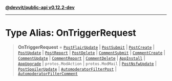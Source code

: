 [**@devvit/public-api v0.12.2-dev**](../README.md)

---

# Type Alias: OnTriggerRequest

> **OnTriggerRequest** = [`PostFlairUpdate`](../@devvit/namespaces/EventTypes/interfaces/PostFlairUpdate.md) \| [`PostSubmit`](../@devvit/namespaces/EventTypes/interfaces/PostSubmit.md) \| [`PostCreate`](../@devvit/namespaces/EventTypes/interfaces/PostCreate.md) \| [`PostUpdate`](../@devvit/namespaces/EventTypes/interfaces/PostUpdate.md) \| [`PostReport`](../@devvit/namespaces/EventTypes/interfaces/PostReport.md) \| [`PostDelete`](../@devvit/namespaces/EventTypes/interfaces/PostDelete.md) \| [`CommentSubmit`](../@devvit/namespaces/EventTypes/interfaces/CommentSubmit.md) \| [`CommentCreate`](../@devvit/namespaces/EventTypes/interfaces/CommentCreate.md) \| [`CommentUpdate`](../@devvit/namespaces/EventTypes/interfaces/CommentUpdate.md) \| [`CommentReport`](../@devvit/namespaces/EventTypes/interfaces/CommentReport.md) \| [`CommentDelete`](../@devvit/namespaces/EventTypes/interfaces/CommentDelete.md) \| [`AppInstall`](../@devvit/namespaces/EventTypes/interfaces/AppInstall.md) \| [`AppUpgrade`](../@devvit/namespaces/EventTypes/interfaces/AppUpgrade.md) \| `protos.ModAction` \| `protos.ModMail` \| [`PostNsfwUpdate`](../@devvit/namespaces/EventTypes/interfaces/PostNsfwUpdate.md) \| [`PostSpoilerUpdate`](../@devvit/namespaces/EventTypes/interfaces/PostSpoilerUpdate.md) \| [`AutomoderatorFilterPost`](../@devvit/namespaces/EventTypes/interfaces/AutomoderatorFilterPost.md) \| [`AutomoderatorFilterComment`](../@devvit/namespaces/EventTypes/interfaces/AutomoderatorFilterComment.md)
